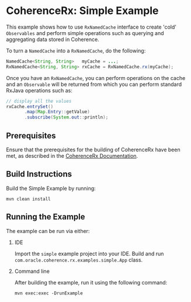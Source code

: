 # CoherenceRx: Simple Example

This example shows how to use `RxNamedCache` interface to create 'cold' `Observables`
and perform simple operations such as querying and aggregating data stored in Coherence.

To turn a `NamedCache` into a `RxNamedCache`, do the following:

```java
NamedCache<String, String>   myCache = ...;
RxNamedCache<String, String> rxCache = RxNamedCache.rx(myCache);
```

Once you have an `RxNamedCache`, you can perform operations on the cache and
an `Observable` will be returned from which you can perform standard RxJava
operations such as:

```java
// display all the values
rxCache.entrySet()
       .map(Map.Entry::getValue)
       .subscribe(System.out::println);
```

## Prerequisites

Ensure that the prerequisites for the building of CoherenceRx have been met, as
described in the [CoherenceRx Documentation](../../README.md).

## Build Instructions

Build the Simple Example by running:

```
mvn clean install
```

## Running the Example

The example can be run via either:

1. IDE

   Import the `simple` example project into your IDE. Build and run `com.oracle.coherence.rx.examples.simple.App` class.

2. Command line   

   After building the example, run it using the following command:

   ```
   mvn exec:exec -DrunExample      
   ```
